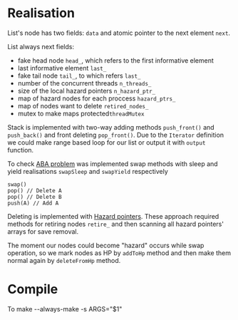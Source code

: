# Realisation

List's node has two fields: `data` and atomic pointer to the next element `next`.

List always next fields:
 - fake head node `head_`, which refers to the first informative element
 - last informative element `last_`
 - fake tail node `tail_`, to which refers `last_`
 - number of the concurrent threads `n_threads_`
 - size of the local hazard pointers `n_hazard_ptr_`
 - map of hazard nodes for each proccess `hazard_ptrs_`
 - map of nodes want to delete `retired_nodes_`
 - mutex to make maps protected`threadMutex`

Stack is implemented with two-way adding methods `push_front()` and `push_back()`
and front deleting `pop_front()`. Due to the `Iterator` definition we could make
range based loop for our list or output it with `output` function.

To check [ABA problem](https://en.wikipedia.org/wiki/ABA_problem) was implemented
swap methods with sleep and yield realisations `swapSleep` and `swapYield` respectively
```
swap()
pop() // Delete A
pop() // Delete B
push(A) // Add A
```

Deleting is implemented with [Hazard pointers](https://habr.com/ru/post/202190/).
These approach required methods for retiring nodes `retire_` and then scanning all 
hazard pointers' arrays for save removal.

The moment our nodes could become "hazard" occurs while swap operation, so we mark
nodes as HP by `addToHp` method and then make them normal again by `deleteFromHp` method.




# Compile

To
make --always-make -s ARGS="$1" 